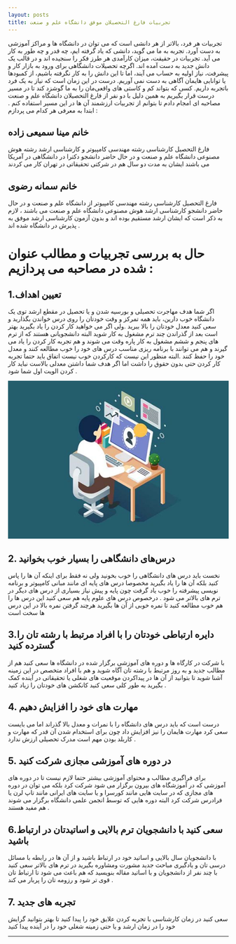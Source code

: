 ```yaml
---
layout: posts
title: تجربیات فارغ التحصیلان موفق دانشگاه علم و صنعت 
---
```


تجربیات هر فرد، بالاتر از هر دانشی است که می توان در دانشگاه ها و مراکز آموزشی به دست آورد. تجربه به ما می گوید، دانشی که یاد گرفته ایم، چه قدر و چه طور به کار می آید. تجربیات در حقیقت، میزان کارآمدی هر طرز فکر را سنجیده اند و در قالب یک دانش جدید به دست آمده اند. اگرچه تحصیلات دانشگاهی برای ورود به بازار کار و پیشرفت، نیاز اولیه به حساب می آیند، اما تا این دانش را به کار نگرفته باشیم، از کمبودها یا توانایی هایمان آگاهی به دست نمی آوریم. درست در این زمان است که نیاز به یک فرد   باتجربه داریم. کسی که بتواند کم و کاستی های واقعی‌مان را به ما گوشزد کند تا در مسیر درست قرار بگیریم
به همین دلیل با دو نفر از فارغ التحصیلان دانشگاه علم و صنعت مصاحبه ای امجام دادم تا بتوانم از تجربیات ارزشمند آن ها 
در این مسیر استفاده کنم .
ابتدا به معرفی هر کدام می پردازم :

## خانم مینا سمیعی زاده 
فارغ التحصیل کارشناسی رشته مهندسی کامپیوتر و کارشناسی ارشد رشته هوش مصنوعی دانشگاه علم و صنعت و در حال حاضر دانشجو دکترا 
 در دانشگاهی در آمریکا می باشند
ایشان به مدت دو سال هم در شرکتی تحقیقاتی در تهران کار می کردند 

## خانم سمانه رضوی
فارغ التحصیل کارشناسی رشته مهندسی کامپیوتر از دانشگاه علم و صنعت و در حال حاضر دانشجو کارشناسی ارشد هوش مصنوعی دانشگاه علم و صنعت می باشند ، لازم به ذکر است که ایشان ارشد مستقیم بوده اند و بدون آزمون کارشناسی ارشد موفق به پذیرش در دانشگاه شده اند . 

# حال به بررسی تجربیات و مطالب عنوان شده در مصاحبه می پردازیم :

## 1.تعیین اهداف 
اگر شما هدف مهاجرت تحصیلی و بورسیه شدن و یا تحصیل در مقطع ارشد توی یک دانشگاه خوب دارین، باید همه تمرکز و  وقت خودتان را روی درس خواندن بگذارید و سعی کنید معدل خودتان را بالا ببرید .ولی اگر می خواهید کار کردن را یاد بگیرید بهتر است بعد از  گذراندن چند ترم مشغول به کار شوید البته دانشجویانی هستند که از ترم های پنجم و ششم مشغول به کار پاره وقت می شوند و هم تجربه کار کردن را یاد می گیرند و هم می توانند با برنامه ریزی مناسب درس های خود را خوب مطالعه کنند و معدل خود را حفظ کنند .البته منظور این نیست که کارکردن خوب نیست اتفاق باید حتما تجربه کار کردن حتی بدون حقوق را داشت اما اگر هدف شما داشتن معدلی بالاست نباید کار کردن الویت اول شما شود . 

![alt text](../assets/images/c.jpg)

## 2. درس‌های دانشگاهی را بسیار خوب بخوانید
نخست باید درس های دانشگاهی را خوب بخونید ولی نه فقط برای اینکه آن ها را پاس کنید بلکه آن ها را یاد بگیرید مخصوصا درس های پایه ای مانند مبانی کامپیوتر و برنامه نویسی پیشرفته را خوب یاد گرفت چون پایه و پیش نیاز بسیاری از درس های دیگر در ترم های بالاتر می شود . درخصوص درس های علوم پایه هم سعی کنید این درس ها را هم خوب مطالعه کنید تا نمره خوبی از آن ها بگیرید هرچند گرفتن نمره بالا در این درس ها سخت است 

## 3.دایره ارتباطی خودتان را با افراد مرتبط با رشته تان را گسترده کنید 
با شرکت در کارگاه ها و دوره های آموزشی برگزار شده در دانشگاه ها سعی کنید هم از مطالب جدید و به روز مرتبط با رشته تان آگاه شوید و هم با افراد متخصص در این زمینه آشنا شوید تا بتوانید از آن ها در پیداکردن موقعیت های شغلی یا تحقیقاتی در آینده کمک بگیرید به طور کلی سعی کنید کانکشن های خودتان را زیاد کنید .

## 4. مهارت های خود را افزایش دهیم 
درست است که باید درس های دانشگاه را با نمرات و معدل بالا گذراند اما می بایست سعی کرد مهارت هایمان را نیز افزایش داد چون برای استخدام شدن آن قدر که مهارت و کاربلد بودن مهم است مدرک تحصیلی ارزش ندارد . 

## 5. در دوره های آموزشی مجازی شرکت کنید 
برای فراگیری مطالب و محتوای آموزشی بیشتر حتما لازم نیست تا در دوره های آموزشی که در آموزشگاه های بیرون برگزار می شود شرکت کرد بلکه می توان در دوره های مجازی که در سایت هایی مانند کورسرا و یا سایت های ایرانی مانند تاپ لرن یا فرادرس شرکت کرد البته دوره هایی که توسط انجمن علمی دانشگاه برگزار می شوند هم مفید هستند .

## 6.سعی کنید با دانشجویان ترم بالایی و اساتیدتان در ارتباط باشید 
با دانشجویان سال بالایی و اساتید خود در ارتباط باشید و از آن ها در رابطه با مسائل درسی تان و یادگیری مباحث جدید مشورت ومشاوره بگیرید در ترم های بالاتر سعی کنید  با چند نفر از دانشجویان و با اساتید مقاله بنویسید که هم باعث می شود تا ارتباط تان قوی تر شود و رزومه تان را پربار می کند .

## 7. تجربه های جدید 
سعی کنید در زمان کارشناسی با تجربه کردن علایق خود را پیدا کنید تا بهتر بتوانید گرایش خود را در زمان ارشد و یا حتی زمینه شغلی خود را در آینده پیدا کنید 






---